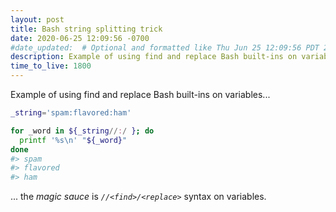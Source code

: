 ```yaml
---
layout: post
title: Bash string splitting trick
date: 2020-06-25 12:09:56 -0700
#date_updated:  # Optional and formatted like Thu Jun 25 12:09:56 PDT 2020 above
description: Example of using find and replace Bash built-ins on variables
time_to_live: 1800
---
```




Example of using find and replace Bash built-ins on variables...


```bash
_string='spam:flavored:ham'

for _word in ${_string//:/ }; do
  printf '%s\n' "${_word}"
done
#> spam
#> flavored
#> ham
```


... the _magic sauce_ is _`//<find>/<replace>`_ syntax on variables.
